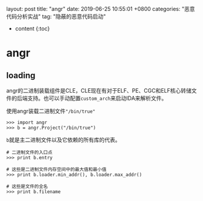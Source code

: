 layout: post
title:   "angr"
date:   2019-06-25 10:55:01 +0800
categories: "恶意代码分析实战"
tag: "隐蔽的恶意代码启动"

* content
{:toc}


# angr

## loading

angr的二进制装载组件是CLE，CLE现在有对于ELF、PE、CGC和ELF核心转储文件的后端支持。也可以手动配置`custom_arch`来启动IDA来解析文件。

使用angr装载二进制文件`"/bin/true"`

```shell
>>> import angr
>>> b = angr.Project("/bin/true")
```

`b`就是主二进制文件以及它依赖的所有库的代表。

```shell
# 二进制文件的入口点
>>> print b.entry

# 这些是二进制文件内存空间中的最大值和最小值
>>> print b.loader.min_addr(), b.loader.max_addr()

# 这些是文件的全名
>>> print b.filename
```

